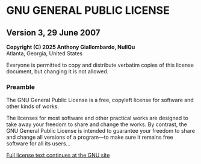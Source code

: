 # GNU GENERAL PUBLIC LICENSE
## Version 3, 29 June 2007

**Copyright (C) 2025 Anthony Giallombardo, NullQu**  
Atlanta, Georgia, United States

Everyone is permitted to copy and distribute verbatim copies of this license document, but changing it is not allowed.

### Preamble
The GNU General Public License is a free, copyleft license for software and other kinds of works.

The licenses for most software and other practical works are designed to take away your freedom to share and change the works. By contrast, the GNU General Public License is intended to guarantee your freedom to share and change all versions of a program—to make sure it remains free software for all its users...

[Full license text continues at the GNU site](https://www.gnu.org/licenses/gpl-3.0.txt)
